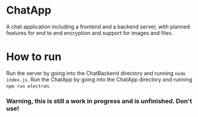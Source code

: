 # ChatApp
A chat application including a frontend and a backend server, with planned features for end to end encryption and support for images and files.

# How to run
Run the server by going into the ChatBackend directory and running `node index.js`. 
Run the ChatApp by going into the ChatApp directory and running `npm run electron`.

### Warning, this is still a work in progress and is unfinished. Don't use! 
